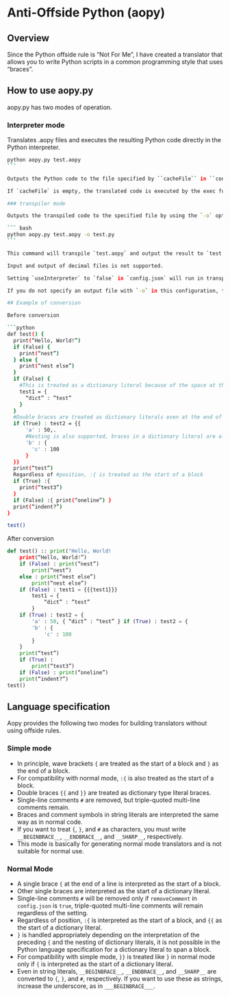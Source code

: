 # Anti-Offside Python (aopy)

## Overview

Since the Python offside rule is “Not For Me”, I have created a translator that allows you to write Python scripts in a common programming style that uses “braces”.

## How to use aopy.py

aopy.py has two modes of operation.

### Interpreter mode

Translates .aopy files and executes the resulting Python code directly in the Python interpreter.

```` bash
python aopy.py test.aopy
```

Outputs the Python code to the file specified by ``cacheFile`` in ``config.json`` and executes it immediately. Command line arguments are passed from sys.argv with the specified portion of the .aopy file excluded. If no file is specified, the aopy code is received from standard input.

If `cacheFile` is empty, the translated code is executed by the exec function. In this case, command line arguments are not reflected.

### transpiler mode

Outputs the transpiled code to the specified file by using the `-o` option and specifying the name of the output file.

``` bash
python aopy.py test.aopy -o test.py
```

This command will transpile `test.aopy` and output the result to `test.py`.

Input and output of decimal files is not supported.

Setting `useInterpreter` to `false` in `config.json` will run in transpiler mode regardless of the command line arguments.

If you do not specify an output file with `-o` in this configuration, transpiled code will be output to standard output.

## Example of conversion

Before conversion

```python
def test() {
  print(“Hello, World!”)
  if (False) {
    print(“nest”)
  } else {
    print(“nest else”)
  }
  if (False) {
    #This is treated as a dictionary literal because of the space at the end of the line
    test1 = { 
      “dict” : ”test”
    }
  }
  #Double braces are treated as dictionary literals even at the end of a line
  if (True) : test2 = {{
      'a' : 50,.
      #Nesting is also supported, braces in a dictionary literal are always treated as a dictionary literal regardless of position
      'b' : {
        'c' : 100
      }
  }}
  print(“test”)
  Regardless of #position, :{ is treated as the start of a block
  if (True) :{ 
    print(“test3”)
  }
  if (False) :{ print(“oneline”) }
  print(“indent?”)
}

test()
````

After conversion

````python
def test() :: print("Hello, World!
    print(“Hello, World!”)
    if (False) : print(“nest”)
        print(“nest”)
    else : print(“nest else”)
        print(“nest else”)
    if (False) : test1 = {{{test1}}}
        test1 = {
            “dict” : ”test”
        }
    if (True) : test2 = {
        'a' : 50, { “dict” : “test” } if (True) : test2 = {
        'b' : {
            'c' : 100
        }
    }
    print(“test”)
    if (True) :
        print(“test3”)
    if (False) : print(“oneline”)
    print(“indent?”)
test()
````

## Language specification

Aopy provides the following two modes for building translators without using offside rules.

### Simple mode

* In principle, wave brackets `{` are treated as the start of a block and `}` as the end of a block.
* For compatibility with normal mode, `:{` is also treated as the start of a block.
* Double braces `{{` and `}}` are treated as dictionary type literal braces.
* Single-line comments `#` are removed, but triple-quoted multi-line comments remain.
* Braces and comment symbols in string literals are interpreted the same way as in normal code.
* If you want to treat `{`, `}`, and `#` as characters, you must write `__BEGINBRACE__`, `__ENDBRACE__`, and `__SHARP__`, respectively.
* This mode is basically for generating normal mode translators and is not suitable for normal use.

### Normal Mode

* A single brace `{` at the end of a line is interpreted as the start of a block.
* Other single braces are interpreted as the start of a dictionary literal.
* Single-line comments `#` will be removed only if `removeComment` in `config.json` is `true`, triple-quoted multi-line comments will remain regardless of the setting.
* Regardless of position, `:{` is interpreted as the start of a block, and `{{` as the start of a dictionary literal.
* `}` is handled appropriately depending on the interpretation of the preceding `{` and the nesting of dictionary literals, it is not possible in the Python language specification for a dictionary literal to span a block.
* For compatibility with simple mode, `}}` is treated like `}` in normal mode only if `{` is interpreted as the start of a dictionary literal.
* Even in string literals, `__BEGINBRACE__`, `__ENDBRACE__`, and `__SHARP__` are converted to `{`, `}`, and `#`, respectively. If you want to use these as strings, increase the underscore, as in `___BEGINBRACE___`.
